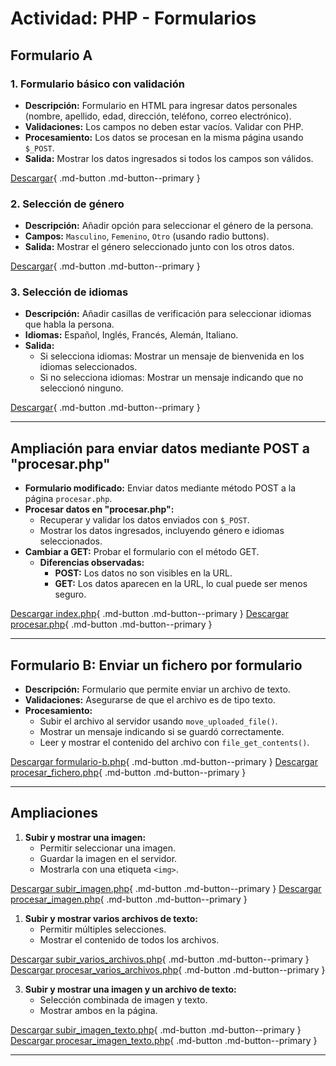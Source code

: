 # Actividad: PHP - Formularios

## **Formulario A**

### 1. Formulario básico con validación
- **Descripción:** Formulario en HTML para ingresar datos personales (nombre, apellido, edad, dirección, teléfono, correo electrónico).
- **Validaciones:** Los campos no deben estar vacíos. Validar con PHP.
- **Procesamiento:** Los datos se procesan en la misma página usando `$_POST`.
- **Salida:** Mostrar los datos ingresados si todos los campos son válidos.

[Descargar](formularioB.php){ .md-button .md-button--primary }

### 2. Selección de género
- **Descripción:** Añadir opción para seleccionar el género de la persona.
- **Campos:** `Masculino`, `Femenino`, `Otro` (usando radio buttons).
- **Salida:** Mostrar el género seleccionado junto con los otros datos.

[Descargar](formularioG.php){ .md-button .md-button--primary }

### 3. Selección de idiomas
- **Descripción:** Añadir casillas de verificación para seleccionar idiomas que habla la persona.
- **Idiomas:** Español, Inglés, Francés, Alemán, Italiano.
- **Salida:**
  - Si selecciona idiomas: Mostrar un mensaje de bienvenida en los idiomas seleccionados.
  - Si no selecciona idiomas: Mostrar un mensaje indicando que no seleccionó ninguno.

[Descargar](formulario.php){ .md-button .md-button--primary }

---

## **Ampliación para enviar datos mediante POST a "procesar.php"**
- **Formulario modificado:** Enviar datos mediante método POST a la página `procesar.php`.
- **Procesar datos en "procesar.php":**
  - Recuperar y validar los datos enviados con `$_POST`.
  - Mostrar los datos ingresados, incluyendo género e idiomas seleccionados.
- **Cambiar a GET:** Probar el formulario con el método GET.
  - **Diferencias observadas:**
    - **POST:** Los datos no son visibles en la URL.
    - **GET:** Los datos aparecen en la URL, lo cual puede ser menos seguro.

[Descargar index.php](index.php){ .md-button .md-button--primary }
[Descargar procesar.php](procesar.php){ .md-button .md-button--primary }

---

## **Formulario B: Enviar un fichero por formulario**
- **Descripción:** Formulario que permite enviar un archivo de texto.
- **Validaciones:** Asegurarse de que el archivo es de tipo texto.
- **Procesamiento:**
  - Subir el archivo al servidor usando `move_uploaded_file()`.
  - Mostrar un mensaje indicando si se guardó correctamente.
  - Leer y mostrar el contenido del archivo con `file_get_contents()`.

[Descargar formulario-b.php](./project/formulario-b.php){ .md-button .md-button--primary }
[Descargar procesar_fichero.php](./project/procesar_fichero.php){ .md-button .md-button--primary }

---

## **Ampliaciones**
1. **Subir y mostrar una imagen:**
   - Permitir seleccionar una imagen.
   - Guardar la imagen en el servidor.
   - Mostrarla con una etiqueta `<img>`.

[Descargar subir_imagen.php](./project/subir_imagen.php){ .md-button .md-button--primary }
[Descargar procesar_imagen.php](./project/procesar_imagen.php){ .md-button .md-button--primary }

1. **Subir y mostrar varios archivos de texto:**
   - Permitir múltiples selecciones.
   - Mostrar el contenido de todos los archivos.

[Descargar subir_varios_archivos.php](./project/subir_varios_archivos.php){ .md-button .md-button--primary }
[Descargar procesar_varios_archivos.php](./project/procesar_varios_archivos.php){ .md-button .md-button--primary }

3. **Subir y mostrar una imagen y un archivo de texto:**
   - Selección combinada de imagen y texto.
   - Mostrar ambos en la página.

[Descargar subir_imagen_texto.php](./project/subir_imagen_texto.php){ .md-button .md-button--primary }
[Descargar procesar_imagen_texto.php](./project/procesar_imagen_texto.php){ .md-button .md-button--primary }

---